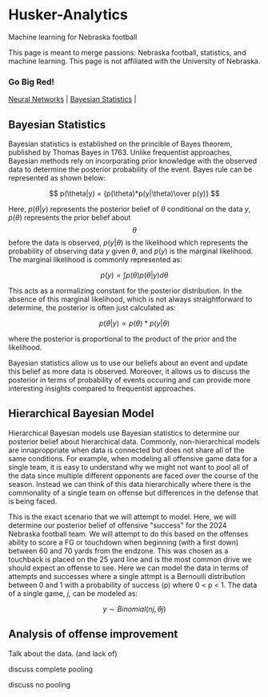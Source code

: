 # Husker-Analytics
Machine learning for Nebraska football

This page is meant to merge passions: Nebraska football, statistics, and machine learning. This page is not affiliated with the University of Nebraska.

### Go Big Red!

[Neural Networks](NeuralNet.md)  |  [Bayesian Statistics](HierarchicalBayes.md)  |  

## Bayesian Statistics

Bayesian statistics is established on the princible of Bayes theorem, published by Thomas Bayes in 1763. Unlike frequentist approaches, Bayesian methods rely on incorporating prior knowledge with the observed data to determine the posterior probability of the event. Bayes rule can be represented as shown below:

$$ p(\theta|y) = {p(\theta)*p(y|\theta)\over p(y)} $$

Here, $p(\theta|y)$ represents the posterior belief of $\theta$ conditional on the data $y$, $p(\theta)$ represents the prior belief about $$\theta$$ before the data is observed, $p(y|\theta)$ is the likelihood which represents the probability of observing data $y$ given $\theta$, and $p(y)$ is the marginal likelihood. The marginal likelihood is commonly represented as:

$$ p(y) = \int p(\theta)p(\theta|y)d\theta $$

This acts as a normalizing constant for the posterior distribution. In the absence of this marginal likelihood, which is not always straightforward to determine, the posterior is often just calculated as:

$$ p(\theta|y) \propto {p(\theta)*p(y|\theta)} $$

where the posterior is proportional to the product of the prior and the likelihood. 

Bayesian statistics allow us to use our beliefs about an event and update this belief as more data is observed. Moreover, it allows us to discuss the posterior in terms of probability of events occuring and can provide more interesting insights compared to frequentist approaches. 

## Hierarchical Bayesian Model
Hierarchical Bayesian models use Bayesian statistics to determine our posterior belief about hierarchical data. Commonly, non-hierarchical models are innaproppriate when data is connected but does not share all of the same conditions. For example, when modeling all offensive game data for a single team, it is easy to understand why we might not want to pool all of the data since multiple different opponents are faced over the course of the season. Instead we can think of this data hierarchically where there is the commonality of a single team on offense but differences in the defense that is being faced. 

This is the exact scenario that we will attempt to model. Here, we will determine our posterior belief of offensive "success" for the 2024 Nebraska football team. We will attempt to do this based on the offenses ability to score a FG or touchdown when beginning (with a first down) between 60 and 70 yards from the endzone. This was chosen as a touchback is placed on the 25 yard line and is the most common drive we should expect an offense to see. Here we can model the data in terms of attempts and successes where a single attmpt is a Bernoulli distribution between 0 and 1 with a probability of success (p) where 0 < p < 1. The data of a single game, $j$, can be modeled as:

$$ y \sim Binomial(nj, \theta j) $$



## Analysis of offense improvement
Talk about the data. (and lack of)

discuss complete pooling

discuss no pooling




